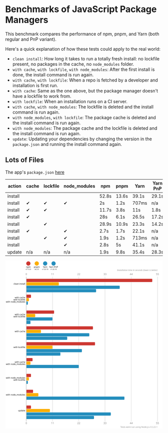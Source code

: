 # Benchmarks of JavaScript Package Managers

This benchmark compares the performance of npm, pnpm, and Yarn (both regular and PnP variant).

Here's a quick explanation of how these tests could apply to the real world:

- `clean install`: How long it takes to run a totally fresh install: no lockfile present, no packages in the cache, no `node_modules` folder.
- `with cache`, `with lockfile`, `with node_modules`: After the first install is done, the install command is run again.
- `with cache`, `with lockfile`: When a repo is fetched by a developer and installation is first run.
- `with cache`: Same as the one above, but the package manager doesn't have a lockfile to work from.
- `with lockfile`: When an installation runs on a CI server.
- `with cache`, `with node_modules`: The lockfile is deleted and the install command is run again.
- `with node_modules`, `with lockfile`: The package cache is deleted and the install command is run again.
- `with node_modules`: The package cache and the lockfile is deleted and the install command is run again.
- `update`: Updating your dependencies by changing the version in the `package.json` and running the install command again.

## Lots of Files

The app's `package.json` [here](https://github.com/pnpm/pnpm.github.io/blob/main/benchmarks/fixtures/alotta-files/package.json)

| action  | cache | lockfile | node_modules| npm | pnpm | Yarn | Yarn PnP |
| ---     | ---   | ---      | ---         | --- | --- | --- | --- |
| install |       |          |             | 52.8s | 13.6s | 39.1s | 29.1s |
| install | ✔     | ✔        | ✔           | 2s | 1.2s | 707ms | n/a |
| install | ✔     | ✔        |             | 11.7s | 3.8s | 11s | 1.8s |
| install | ✔     |          |             | 28s | 6.1s | 26.5s | 17.2s |
| install |       | ✔        |             | 28.9s | 10.9s | 23.3s | 14.2s |
| install | ✔     |          | ✔           | 2.7s | 1.7s | 22.1s | n/a |
| install |       | ✔        | ✔           | 1.9s | 1.2s | 713ms | n/a |
| install |       |          | ✔           | 2.8s | 5s | 41.1s | n/a |
| update  | n/a   | n/a      | n/a         | 1.9s | 9.8s | 35.4s | 28.3s |

![Graph of the alotta-files results](../../static/img/benchmarks/alotta-files.svg)